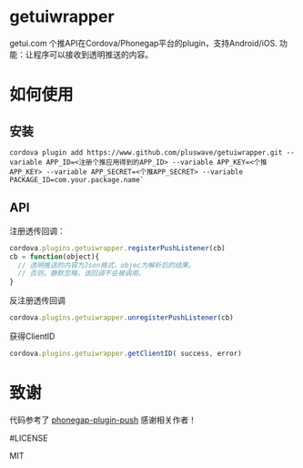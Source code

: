 # getuiwrapper

getui.com 个推API在Cordova/Phonegap平台的plugin，支持Android/iOS. 功能：让程序可以接收到透明推送的内容。

# 如何使用

## 安装

```shell
cordova plugin add https://www.github.com/pluswave/getuiwrapper.git --variable APP_ID=<注册个推应用得到的APP_ID> --variable APP_KEY=<个推APP_KEY> --variable APP_SECRET=<个推APP_SECRET> --variable PACKAGE_ID=com.your.package.name` 
```
## API

注册透传回调：


```javascript
cordova.plugins.getuiwrapper.registerPushListener(cb)
cb = function(object){
  // 透明推送的内容为Json格式，objec为解析后的结果。
  // 否则，静默忽略，该回调不会被调用。
}
```

反注册透传回调

```javascript
cordova.plugins.getuiwrapper.unregisterPushListener(cb)
```

获得ClientID

```javascript
cordova.plugins.getuiwrapper.getClientID( success, error)
```
# 致谢

代码参考了 [phonegap-plugin-push](https://github.com/phonegap/phonegap-plugin-push/) 感谢相关作者！

#LICENSE

MIT
